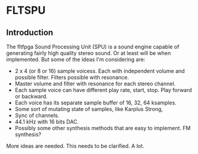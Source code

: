 FLTSPU
======
## Introduction ##
The fltfpga Sound Processing Unit (SPU) is a sound engine capable of
generating fairly high quality stereo sound. Or at least will be when
implemented. But some of the ideas I'm considering are:

- 2 x 4 (or 8 or 16) sample voicess. Each with independent volume and
  possible filter. Filters possible with resonance.
- Master volume and filter with resonance for each stereo channel.
- Each sample voice can have different play rate, start, stop. Play
  forward or backward.
- Each voice has its separate sample buffer of 16, 32, 64 ksamples.
- Some sort of mutating state of samples, like Karplus Strong,
- Sync of channels.
- 44.1 kHz with 16 bits DAC.
- Possibly some other synthesis methods that are easy to implement.
  FM synthesis?

More ideas are needed.  This needs to be clarified. A lot.
